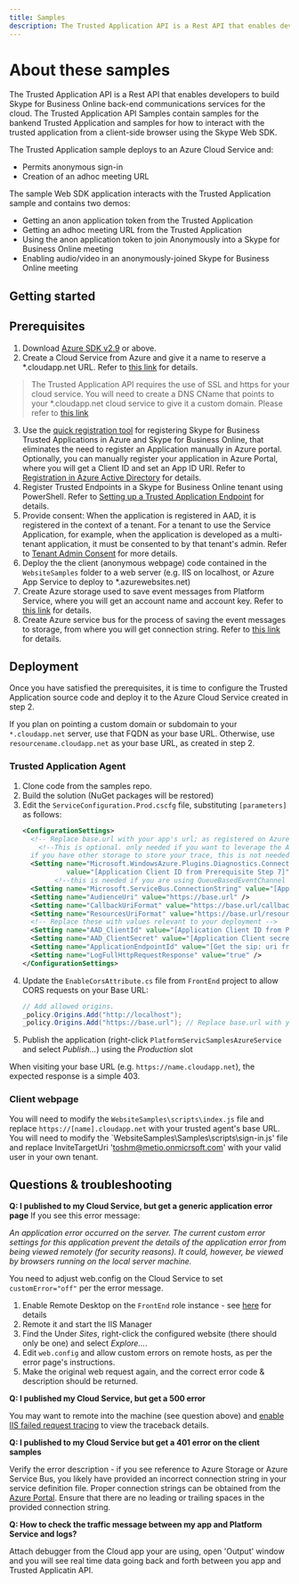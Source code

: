 ```yaml
---
title: Samples
description: The Trusted Application API is a Rest API that enables developers to build Skype for Business Online back-end communications services for the cloud.
---
```


# About these samples
The Trusted Application API is a Rest API that enables developers to build Skype for Business Online back-end communications services for the cloud.  The Trusted Application API Samples contain samples for the bankend Trusted Application and samples for how to interact with the trusted application from a client-side browser using the Skype Web SDK. 

The Trusted Application sample deploys to an Azure Cloud Service and:
- Permits anonymous sign-in
- Creation of an adhoc meeting URL

The sample Web SDK application interacts with the Trusted Application sample and contains two demos:
- Getting an anon application token from the Trusted Application
- Getting an adhoc meeting URL from the Trusted Application
- Using the anon application token to join Anonymously into a Skype for Business Online meeting
- Enabling audio/video in an anonymously-joined Skype for Business Online meeting

## Getting started
## Prerequisites
1.	Download [Azure SDK v2.9](https://go.microsoft.com/fwlink/?LinkId=746481) or above.
2.	Create a Cloud Service from Azure and give it a name to reserve a *.cloudapp.net URL. Refer to [this link](https://azure.microsoft.com/documentation/services/cloud-services/) for details.
> The Trusted Application API requires the use of SSL and https for your cloud service.  You will need to create a DNS CName that points to your *.cloudapp.net cloud service to give it a custom domain.  Please refer to [this link](https://azure.microsoft.com/documentation/articles/cloud-services-custom-domain-name-portal/)
3.  Use the [quick registration tool](https://aka.ms/skypeappregistration) for registering Skype for Business Trusted Applications in Azure and Skype for Business Online, that eliminates the need to register an Application manually in Azure portal.
Optionally, you can manually register your application in Azure Portal, where you will get a Client ID and set an App ID URI. Refer to [Registration in Azure Active Directory](https://github.com/OfficeDev/skype-docs/tree/master/Skype/Trusted-Application-API/docs/RegistrationInAzureActiveDirectory.md) for details.
4.	Register Trusted Endpoints in a Skype for Business Online tenant using PowerShell.   Refer to [Setting up a Trusted Application Endpoint](https://github.com/OfficeDev/skype-docs/tree/master/Skype/Trusted-Application-API/docs/TrustedApplicationEndpoint.md) for details.
5.  Provide consent: When the application is registered in AAD, it is registered in the context of a tenant.  For a tenant to use the Service Application, for example, when the application is developed as a multi-tenant application, it must be consented to by that tenant's admin. Refer to [Tenant Admin Consent](https://github.com/OfficeDev/skype-docs/tree/master/Skype/Trusted-Application-API/docs/TenantAdminConsent.md) for more details.
6.  Deploy the the client (anonymous webpage) code contained in the `WebsiteSamples` folder to a web server (e.g. IIS on localhost, or Azure App Service to deploy to *.azurewebsites.net)
7.  Create Azure storage used to save event messages from Platform Service, where you will get an account name and account key. Refer to [this link](https://azure.microsoft.com/documentation/articles/storage-create-storage-account/) for details.
8.  Create Azure service bus for the process of saving the event messages to storage, from where you will get connection string. Refer to [this link](https://azure.microsoft.com/documentation/articles/service-bus-dotnet-get-started-with-queues/) for details.


## Deployment
Once you have satisfied the prerequisites, it is time to configure the Trusted Application source code and deploy it to the Azure Cloud Service created in step 2.

If you plan on pointing a custom domain or subdomain to your `*.cloudapp.net` server, use that FQDN as your base URL. Otherwise, use `resourcename.cloudapp.net` as your base URL, as created in step 2.

### Trusted Application Agent
1. Clone code from the samples repo.
2. Build the solution (NuGet packages will be restored)
3. Edit the `ServiceConfiguration.Prod.cscfg` file, substituting `[parameters]` as follows:
    ```xml
    <ConfigurationSettings>
      <!-- Replace base.url with your app's url; as registered on Azure -->
	    <!--This is optional. only needed if you want to leverage the AzureDiagnosticLogger which log all traces in azure diagnostic storage table
      if you have other storage to store your trace, this is not needed. -->
      <Setting name="Microsoft.WindowsAzure.Plugins.Diagnostics.ConnectionString"
               value="[Application Client ID from Prerequisite Step 7]" />
            <!--this is needed if you are using QueueBasedEventChannel in this sample -->
      <Setting name="Microsoft.ServiceBus.ConnectionString" value="[Application Client ID from Prerequisite Step 8]" />
      <Setting name="AudienceUri" value="https://base.url" />
      <Setting name="CallbackUriFormat" value="https://base.url/callback?callbackContext={0}" />
      <Setting name="ResourcesUriFormat" value="https://base.url/resources/{0}" />
      <!-- Replace these with values relevant to your deployment -->
      <Setting name="AAD_ClientId" value="[Application Client ID from Prerequisite Step 2]"/>
      <Setting name="AAD_ClientSecret" value="[Application Client secret from Prerequisite Step 3]" />
      <Setting name="ApplicationEndpointId" value="[Get the sip: uri from Prerequisite Step 4]" />
      <Setting name="LogFullHttpRequestResponse" value="true" />
    </ConfigurationSettings>
    ```
4.	Update the `EnableCorsAttribute.cs` file from `FrontEnd` project to allow CORS requests on your Base URL:
    ```c#
    // Add allowed origins.
    _policy.Origins.Add("http://localhost");
    _policy.Origins.Add("https://base.url"); // Replace base.url with your app's url; as registered on Azure
    ```
5. Publish the application (right-click `PlatformServicSamplesAzureService` and select *Publish...*) using the *Production* slot

When visiting your base URL (e.g. `https://name.cloudapp.net`), the expected response is a simple 403.

### Client webpage
You will need to modify the `WebsiteSamples\scripts\index.js` file and replace `https://[name].cloudapp.net` with your trusted agent's base URL.
You will need to modify the `WebsiteSamples\Samples\scripts\sign-in.js' file and replace InviteTargetUri 'toshm@metio.onmicrsoft.com' with your valid user in your own tenant.
## Questions & troubleshooting

**Q: I published to my Cloud Service, but get a generic application error page**
If you see this error message:

*An application error occurred on the server. The current custom error settings for this application prevent the details of the application error from being viewed remotely (for security reasons). It could, however, be viewed by browsers running on the local server machine.*

You need to adjust web.config on the Cloud Service to set `customError="off"` per the error message.

1. Enable Remote Desktop on the `FrontEnd` role instance - see [here](/azure/cloud-services/cloud-services-role-enable-remote-desktop#remote-into-role-instances) for details
2. Remote it and start the IIS Manager
3. Find the Under *Sites*, right-click the configured website (there should only be one) and select *Explore...*.
4. Edit `web.config` and allow custom errors on remote hosts, as per the error page's instructions.
5. Make the original web request again, and the correct error code & description should be returned.

**Q: I published my Cloud Service, but get a 500 error**

You may want to remote into the machine (see question above) and [enable IIS failed request tracing](https://www.iis.net/learn/troubleshoot/using-failed-request-tracing/troubleshooting-failed-requests-using-tracing-in-iis) to view the traceback details.

**Q: I published to my Cloud Service but get a 401 error on the client samples** 

Verify the error description - if you see reference to Azure Storage or Azure Service Bus, you likely have provided an incorrect connection string in your service definition file. Proper connection strings can be obtained from the [Azure Portal](https://portal.azure.com). Ensure that there are no leading or trailing spaces in the provided connection string.

**Q: How to check the traffic message between my app and Platform Service and logs?**

Attach debugger from the Cloud app your are using, open 'Output' window and you will see real time data going back and forth between you app and Trusted Applicatin API.


